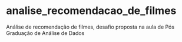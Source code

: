 # analise_recomendacao_de_filmes
Análise de recomendação de filmes, desafio proposta na aula de Pós Graduação de Análise de Dados
